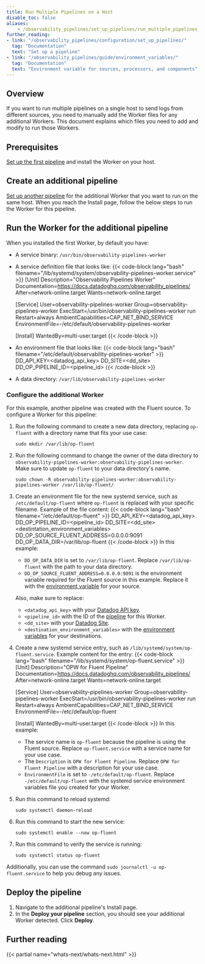 ```yaml
---
title: Run Multiple Pipelines on a Host
disable_toc: false
aliases:
    - /observability_pipelines/set_up_pipelines/run_multiple_pipelines_on_a_host/
further_reading:
- link: "/observability_pipelines/configuration/set_up_pipelines/"
  tag: "Documentation"
  text: "Set up a pipeline"
- link: "/observability_pipelines/guide/environment_variables/"
  tag: "Documentation"
  text: "Environment variable for sources, processors, and components"
---
```


## Overview

If you want to run multiple pipelines on a single host to send logs from different sources, you need to manually add the Worker files for any additional Workers. This document explains which files you need to add and modify to run those Workers.

## Prerequisites

[Set up the first pipeline][1] and install the Worker on your host.

## Create an additional pipeline

[Set up another pipeline][1] for the additional Worker that you want to run on the same host. When you reach the Install page, follow the below steps to run the Worker for this pipeline.

## Run the Worker for the additional pipeline

When you installed the first Worker, by default you have:

- A service binary: `/usr/bin/observability-pipelines-worker`
- A service definition file that looks like:
    {{< code-block lang="bash" filename="/lib/systemd/system/observability-pipelines-worker.service" >}}
    [Unit]
    Description="Observability Pipelines Worker"
    Documentation=https://docs.datadoghq.com/observability_pipelines/
    After=network-online.target
    Wants=network-online.target

    [Service]
    User=observability-pipelines-worker
    Group=observability-pipelines-worker
    ExecStart=/usr/bin/observability-pipelines-worker run
    Restart=always
    AmbientCapabilities=CAP_NET_BIND_SERVICE
    EnvironmentFile=-/etc/default/observability-pipelines-worker

    [Install]
    WantedBy=multi-user.target
    {{< /code-block >}}
- An environment file that looks like:
    {{< code-block lang="bash" filename="/etc/default/observability-pipelines-worker" >}}
    DD_API_KEY=<datadog_api_key>
    DD_SITE=<dd_site>
    DD_OP_PIPELINE_ID=<pipeline_id>
    {{< /code-block >}}
- A data directory: `/var/lib/observability-pipelines-worker`

### Configure the additional Worker

For this example, another pipeline was created with the Fluent source. To configure a Worker for this pipeline:

1. Run the following command to create a new data directory, replacing `op-fluent` with a directory name that fits your use case:
    ```shell
    sudo mkdir /var/lib/op-fluent
    ```
1. Run the following command to change the owner of the data directory to `observability-pipelines-worker:observability-pipelines-worker`. Make sure to update `op-fluent` to your data directory's name.
    ```
    sudo chown -R observability-pipelines-worker:observability-pipelines-worker /var/lib/op-fluent/
    ```
1. Create an environment file for the new systemd service, such as `/etc/default/op-fluent` where `op-fluent` is replaced with your specific filename. Example of the file content:
    {{< code-block lang="bash" filename="/etc/default/op-fluent" >}}
    DD_API_KEY=<datadog_api_key>
    DD_OP_PIPELINE_ID=<pipeline_id>
    DD_SITE=<dd_site>
    <destintation_environment_variables>
    DD_OP_SOURCE_FLUENT_ADDRESS=0.0.0.0:9091
    DD_OP_DATA_DIR=/var/lib/op-fluent
    {{< /code-block >}}
    In this example:
    -  `DD_OP_DATA_DIR` is set to `/var/lib/op-fluent`. Replace `/var/lib/op-fluent` with the path to your data directory.
    - `DD_OP_SOURCE_FLUENT_ADDRESS=0.0.0.0:9091` is the environment variable required for the Fluent source in this example. Replace it with the [environment variable][2] for your source.
    
    Also, make sure to replace:
    - `<datadog_api_key>` with your [Datadog API key][3].
    - `<pipeline_id>` with the ID of the [pipeline][1] for this Worker.
    - `<dd_site>` with your [Datadog Site][4].
    - `<destination_environment_variables>` with the [environment variables][2] for your destinations.
1. Create a new systemd service entry, such as `/lib/systemd/system/op-fluent.service`. Example content for the entry:
    {{< code-block lang="bash" filename="/lib/systemd/system/op-fluent.service" >}}
    [Unit]
    Description="OPW for Fluent Pipeline"
    Documentation=https://docs.datadoghq.com/observability_pipelines/
    After=network-online.target
    Wants=network-online.target

    [Service]
    User=observability-pipelines-worker
    Group=observability-pipelines-worker
    ExecStart=/usr/bin/observability-pipelines-worker run
    Restart=always
    AmbientCapabilities=CAP_NET_BIND_SERVICE
    EnvironmentFile=-/etc/default/op-fluent

    [Install]
    WantedBy=multi-user.target
    {{< /code-block >}}
    In this example:
    - The service name is `op-fluent` because the pipeline is using the Fluent source. Replace `op-fluent.service` with a service name for your use case.
    - The `Description` is `OPW for Fluent Pipeline`. Replace `OPW for Fluent Pipeline` with a  description for your use case.
    - `EnvironmentFile` is set to `-/etc/default/op-fluent`. Replace `-/etc/default/op-fluent` with the systemd service environment variables file you created for your Worker.
1. Run this command to reload systemd:
    ```shell
    sudo systemctl daemon-reload
    ```
1. Run this command to start the new service:
    ```shell
    sudo systemctl enable --now op-fluent
    ```
1. Run this command to verify the service is running:
    ```shell
    sudo systemctl status op-fluent
    ```

Additionally, you can use the command `sudo journalctl -u op-fluent.service` to help you debug any issues.

## Deploy the pipeline

1.  Navigate to the additional pipeline's Install page.
1.  In the **Deploy your pipeline** section, you should see your additional Worker detected. Click **Deploy**.

[1]: /observability_pipelines/configuration/set_up_pipelines/?tab=pipelineui
[2]: /observability_pipelines/guide/environment_variables/?tab=sources
[3]: https://app.datadoghq.com/organization-settings/api-keys
[4]: /getting_started/site/

## Further reading

{{< partial name="whats-next/whats-next.html" >}}